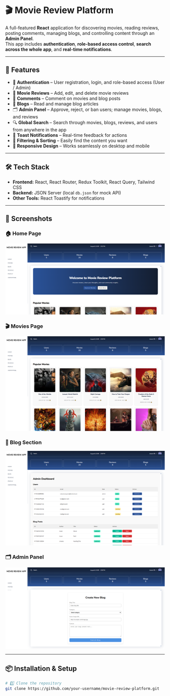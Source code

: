 # 🎬 Movie Review Platform

A full-featured **React** application for discovering movies, reading reviews, posting comments, managing blogs, and controlling content through an **Admin Panel**.  
This app includes **authentication**, **role-based access control**, **search across the whole app**, and **real-time notifications**.

---

## 🚀 Features

- 🔐 **Authentication** – User registration, login, and role-based access (User / Admin)
- 📝 **Movie Reviews** – Add, edit, and delete movie reviews
- 💬 **Comments** – Comment on movies and blog posts
- 📖 **Blogs** – Read and manage blog articles
- 🗂 **Admin Panel** – Approve, reject, or ban users; manage movies, blogs, and reviews
- 🔍 **Global Search** – Search through movies, blogs, reviews, and users from anywhere in the app
- 🔔 **Toast Notifications** – Real-time feedback for actions
- 🎯 **Filtering & Sorting** – Easily find the content you want
- 📱 **Responsive Design** – Works seamlessly on desktop and mobile

---

## 🛠 Tech Stack

- **Frontend:** React, React Router, Redux Toolkit, React Query, Tailwind CSS
- **Backend:** JSON Server (local `db.json` for mock API)
- **Other Tools:** React Toastify for notifications

---

## 📸 Screenshots

### 🏠 Home Page

![Home Page](./screenshots/home.png)

### 🎬 Movies Page

![Movies Page](./screenshots/movies.png)

### 📖 Blog Section

![Blog Page](./screenshots/admin.png)

### 🗂 Admin Panel

![Admin Panel](./screenshots/new-blog.png)

---

## 📦 Installation & Setup

```bash
# 1️⃣ Clone the repository
git clone https://github.com/your-username/movie-review-platform.git
```
